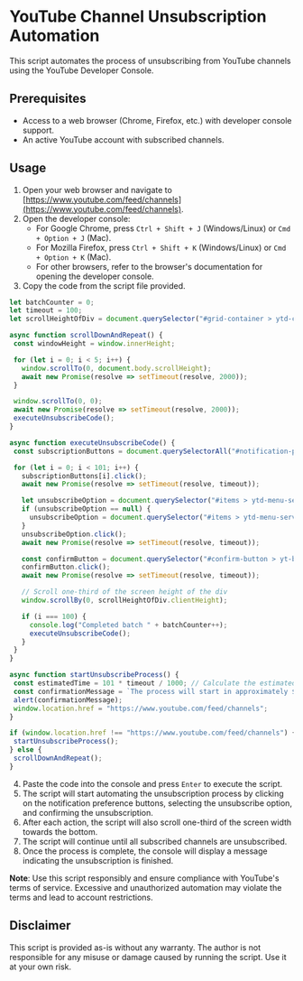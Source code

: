 # YouTube Channel Unsubscription Automation

This script automates the process of unsubscribing from YouTube channels using the YouTube Developer Console.

## Prerequisites

- Access to a web browser (Chrome, Firefox, etc.) with developer console support.
- An active YouTube account with subscribed channels.

## Usage

1. Open your web browser and navigate to [https://www.youtube.com/feed/channels](https://www.youtube.com/feed/channels).
2. Open the developer console:
   - For Google Chrome, press `Ctrl + Shift + J` (Windows/Linux) or `Cmd + Option + J` (Mac).
   - For Mozilla Firefox, press `Ctrl + Shift + K` (Windows/Linux) or `Cmd + Option + K` (Mac).
   - For other browsers, refer to the browser's documentation for opening the developer console.
3. Copy the code from the script file provided.
 ```javascript
let batchCounter = 0;
let timeout = 100;
let scrollHeightOfDiv = document.querySelector("#grid-container > ytd-channel-renderer:nth-child(1)");

async function scrollDownAndRepeat() {
  const windowHeight = window.innerHeight;

  for (let i = 0; i < 5; i++) {
    window.scrollTo(0, document.body.scrollHeight);
    await new Promise(resolve => setTimeout(resolve, 2000));
  }

  window.scrollTo(0, 0);
  await new Promise(resolve => setTimeout(resolve, 2000));
  executeUnsubscribeCode();
}

async function executeUnsubscribeCode() {
  const subscriptionButtons = document.querySelectorAll("#notification-preference-button > ytd-subscription-notification-toggle-button-renderer-next > yt-button-shape > button > yt-touch-feedback-shape > div > div.yt-spec-touch-feedback-shape__fill");

  for (let i = 0; i < 101; i++) {
    subscriptionButtons[i].click();
    await new Promise(resolve => setTimeout(resolve, timeout));

    let unsubscribeOption = document.querySelector("#items > ytd-menu-service-item-renderer:nth-child(4) > tp-yt-paper-item");
    if (unsubscribeOption == null) {
      unsubscribeOption = document.querySelector("#items > ytd-menu-service-item-renderer:nth-child(2) > tp-yt-paper-item");
    }
    unsubscribeOption.click();
    await new Promise(resolve => setTimeout(resolve, timeout));

    const confirmButton = document.querySelector("#confirm-button > yt-button-shape > button > yt-touch-feedback-shape > div > div.yt-spec-touch-feedback-shape__fill");
    confirmButton.click();
    await new Promise(resolve => setTimeout(resolve, timeout));

    // Scroll one-third of the screen height of the div
    window.scrollBy(0, scrollHeightOfDiv.clientHeight);

    if (i === 100) {
      console.log("Completed batch " + batchCounter++);
      executeUnsubscribeCode();
    }
  }
}

async function startUnsubscribeProcess() {
  const estimatedTime = 101 * timeout / 1000; // Calculate the estimated time in seconds
  const confirmationMessage = `The process will start in approximately ${estimatedTime} seconds. Please wait.`;
  alert(confirmationMessage);
  window.location.href = "https://www.youtube.com/feed/channels";
}

if (window.location.href !== "https://www.youtube.com/feed/channels") {
  startUnsubscribeProcess();
} else {
  scrollDownAndRepeat();
}


```

4. Paste the code into the console and press `Enter` to execute the script.
5. The script will start automating the unsubscription process by clicking on the notification preference buttons, selecting the unsubscribe option, and confirming the unsubscription.
6. After each action, the script will also scroll one-third of the screen width towards the bottom.
7. The script will continue until all subscribed channels are unsubscribed.
8. Once the process is complete, the console will display a message indicating the unsubscription is finished.

**Note**: Use this script responsibly and ensure compliance with YouTube's terms of service. Excessive and unauthorized automation may violate the terms and lead to account restrictions.

## Disclaimer

This script is provided as-is without any warranty. The author is not responsible for any misuse or damage caused by running the script. Use it at your own risk.

